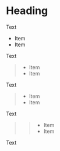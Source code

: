 # Heading

Text

- Item
- Item

Text

>- Item
>- Item

Text

> - Item
> - Item

Text

> > - Item
> > - Item

Text
